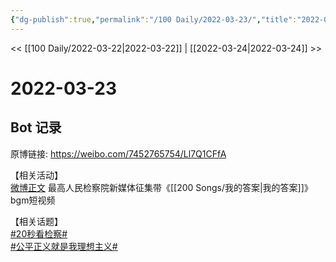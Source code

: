 ```yaml
---
{"dg-publish":true,"permalink":"/100 Daily/2022-03-23/","title":"2022-03-23","created":"2022-11-17T20:07:00.000+08:00","updated":"2023-01-09T17:24:41.210+08:00"}
---
```



<< [[100 Daily/2022-03-22\|2022-03-22]] | [[2022-03-24\|2022-03-24]] >>

# 2022-03-23

## Bot 记录

原博链接: https://weibo.com/7452765754/Ll7Q1CFfA

【相关活动】  
[微博正文](https://weibo.com/detail/4749748387709018) 最高人民检察院新媒体征集带《[[200 Songs/我的答案\|我的答案]]》bgm短视频

【相关话题】  
[#20秒看检察#](https://s.weibo.com/weibo?q=%2320%E7%A7%92%E7%9C%8B%E6%A3%80%E5%AF%9F%23)  
[#公平正义就是我理想主义#](https://s.weibo.com/weibo?q=%23%E5%85%AC%E5%B9%B3%E6%AD%A3%E4%B9%89%E5%B0%B1%E6%98%AF%E6%88%91%E7%90%86%E6%83%B3%E4%B8%BB%E4%B9%89%23)
